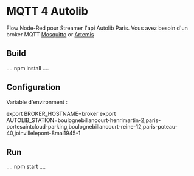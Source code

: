 # MQTT 4 Autolib

Flow Node-Red pour Streamer l'api Autolib Paris.
Vous avez besoin d'un broker MQTT [Mosquitto](https://mosquitto.org/) or [Artemis](https://activemq.apache.org/artemis/)

## Build

....
npm install
....

## Configuration

Variable d'environment :

export BROKER_HOSTNAME=broker
export AUTOLIB_STATION=boulognebillancourt-henrimartin-2,paris-portesaintcloud-parking,boulognebillancourt-reine-12,paris-poteau-40,joinvillelepont-8mai1945-1

## Run

....
npm start
....
